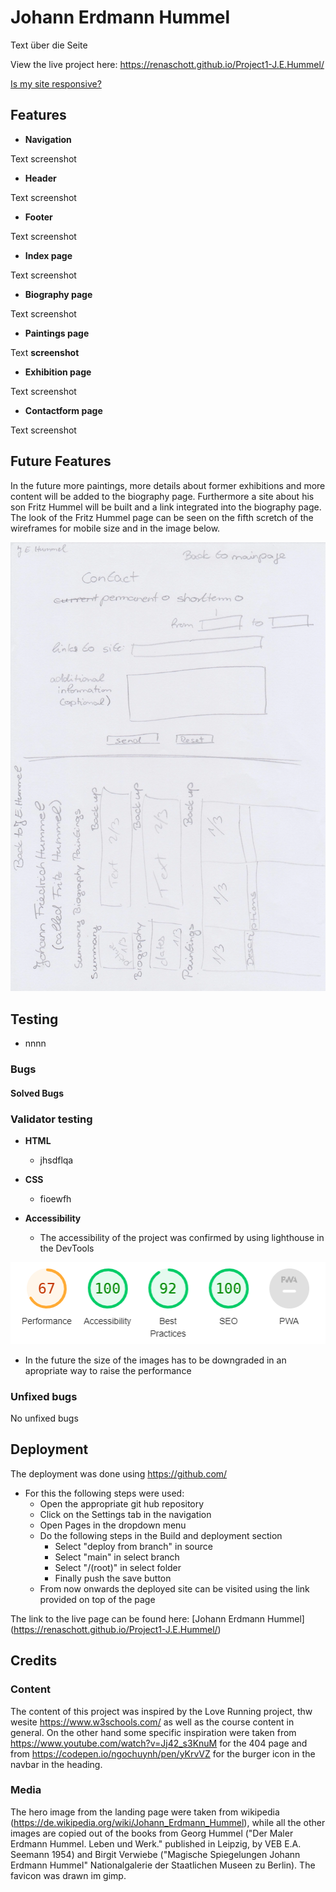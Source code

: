 # Johann Erdmann Hummel

Text über die Seite

View the live project here: https://renaschott.github.io/Project1-J.E.Hummel/

[Is my site responsive?](assets/readme-images/am-I-responsive.png)

## Features


- **Navigation**

Text
screenshot

- **Header**

Text
screenshot

- **Footer**

Text
screenshot

- **Index page**

Text
screenshot

- **Biography page**

Text
screenshot

- **Paintings page**

Text
**screenshot**

- **Exhibition page**

Text
screenshot

- **Contactform page**

Text
screenshot

## Future Features

In the future more paintings, more details about former exhibitions and more content will be added to the biography page.
Furthermore a site about his son Fritz Hummel will be built and a link integrated into the biography page. The look of the Fritz Hummel page
can be seen on the fifth scretch of the wireframes for mobile size and in the image below.

![The wireframe of the Fritz Hummel page](assets/readme-images/wireframe6.webp)

## Testing


- nnnn

### Bugs
#### Solved Bugs

### Validator testing

- **HTML**
  - jhsdflqa
  
- **CSS**
  - fioewfh

- **Accessibility**
  - The accessibility of the project was confirmed by using lighthouse in the DevTools

![Image of the lighthouse performance](assets/readme-images/lighthouse.png)

  - In the future the size of the images has to be downgraded in an apropriate way to raise the performance  

### Unfixed bugs

No unfixed bugs


## Deployment

The deployment was done using <https://github.com/>
- For this the following steps were used:
  - Open the appropriate git hub repository
  - Click on the Settings tab in the navigation
  - Open Pages in the dropdown menu
  - Do the following steps in the Build and deployment section
    - Select "deploy from branch" in source
    - Select "main" in select branch
    - Select "/(root)" in select folder
    - Finally push the save button
  - From now onwards the deployed site can be visited using the link provided on top of the page

The link to the live page can be found here: [Johann Erdmann Hummel] (<https://renaschott.github.io/Project1-J.E.Hummel/>)



## Credits

### Content
The content of this project was inspired by the Love Running project, thw wesite <https://www.w3schools.com/> as well as the course content in general. On the other hand some specific inspiration were taken from <https://www.youtube.com/watch?v=Jj42_s3KnuM> for the 404 page and from https://codepen.io/ngochuynh/pen/yKrvVZ for the burger icon in the navbar in the heading.

### Media
The hero image from the landing page were taken from wikipedia (<https://de.wikipedia.org/wiki/Johann_Erdmann_Hummel>), while all the other images are copied out of the books from Georg Hummel ("Der Maler Erdmann Hummel. Leben und Werk." published in Leipzig, by VEB E.A. Seemann 1954) and Birgit Verwiebe ("Magische Spiegelungen Johann Erdmann Hummel" Nationalgalerie der Staatlichen Museen zu Berlin). The favicon was drawn im gimp.
                            
